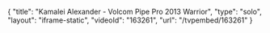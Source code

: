 {
    "title": "Kamalei Alexander - Volcom Pipe Pro 2013 Warrior",
    "type": "solo",
    "layout": "iframe-static",
    "videoId": "163261",
    "url": "\/tvpembed\/163261"
}